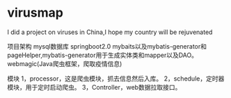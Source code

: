 # virusmap
I did a project on viruses in China,I hope my country will be rejuvenated

项目架构
mysql数据库
springboot2.0
mybaits以及mybatis-generator和pageHelper,mybatis-generator用于生成实体类和mapper以及DAO。
webmagic(Java爬虫框架，爬取疫情信息)

模块
1，processor，这是爬虫模块，抓去信息然后入库。
2，schedule，定时器模块，用于定时启动爬虫。
3，Controller，web数据拉取接口。

